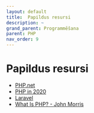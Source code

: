 ```yaml
---
layout: default
title:  Papildus resursi
description: ~
grand_parent: Programmēšana
parent: PHP
nav_order: 9
---
```

# Papildus resursi

- [PHP.net](https://www.php.net/)
- [PHP in 2020](https://stitcher.io/blog/php-in-2020)
- [Laravel](https://laravel.com/)
- [What Is PHP? - John Morris](https://www.youtube.com/watch?v=mBL9Athx7ms&ab_channel=JohnMorris)
